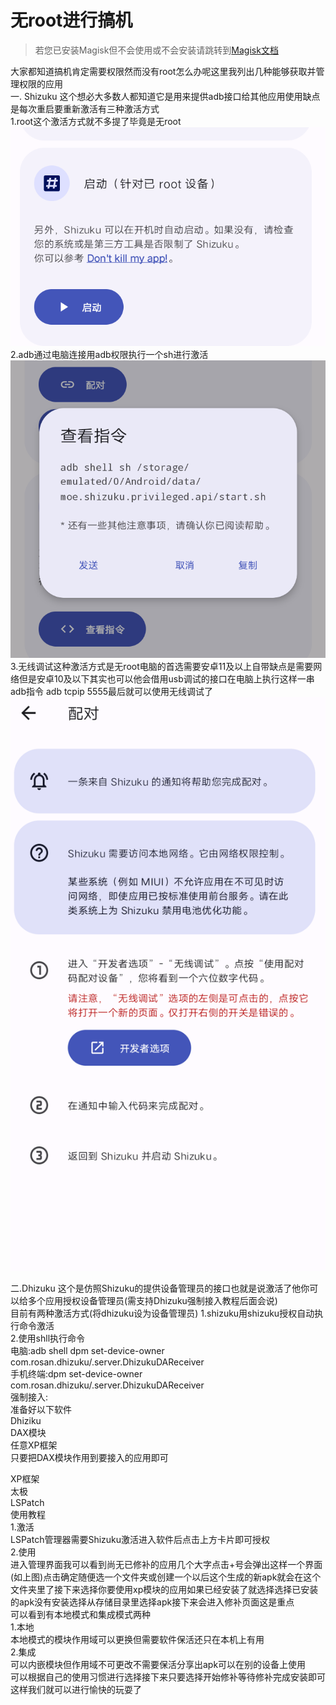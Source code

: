 # 无root进行搞机       
> 若您已安装Magisk但不会使用或不会安装请跳转到[Magisk文档](https://chouge1huao.github.io/MagiskDocument/)        
    
大家都知道搞机肯定需要权限然而没有root怎么办呢这里我列出几种能够获取并管理权限的应用      
一. Shizuku 这个想必大多数人都知道它是用来提供adb接口给其他应用使用缺点是每次重启要重新激活有三种激活方式      
1.root这个激活方式就不多提了毕竟是无root         
![](images/sroot.png)
2.adb通过电脑连接用adb权限执行一个sh进行激活            
![](images/sadb.png)          
3.无线调试这种激活方式是无root电脑的首选需要安卓11及以上自带缺点是需要网络但是安卓10及以下其实也可以他会借用usb调试的接口在电脑上执行这样一串adb指令 adb tcpip 5555最后就可以使用无线调试了  
![](images/s.png)

   
二.Dhizuku 这个是仿照Shizuku的提供设备管理员的接口也就是说激活了他你可以给多个应用授权设备管理员(需支持Dhizuku强制接入教程后面会说)          
目前有两种激活方式(将dhizuku设为设备管理员)
1.shizuku用shizuku授权自动执行命令激活        
2.使用shll执行命令        
电脑:adb shell dpm set-device-owner com.rosan.dhizuku/.server.DhizukuDAReceiver          
手机终端:dpm set-device-owner com.rosan.dhizuku/.server.DhizukuDAReceiver         
强制接入:     
准备好以下软件       
Dhiziku       
DAX模块     
任意XP框架      
只要把DAX模块作用到要接入的应用即可

XP框架     
太极     
LSPatch     
使用教程      
1.激活   
LSPatch管理器需要Shizuku激活进入软件后点击上方卡片即可授权          
2.使用       
进入管理界面我可以看到尚无已修补的应用几个大字点击+号会弹出这样一个界面(如上图)点击确定随便选一个文件夹或创建一个以后这个生成的新apk就会在这个文件夹里了接下来选择你要使用xp模块的应用如果已经安装了就选择选择已安装的apk没有安装选择从存储目录里选择apk接下来会进入修补页面这是重点       
可以看到有本地模式和集成模式两种       
1.本地       
本地模式的模块作用域可以更换但需要软件保活还只在本机上有用      
2.集成           
可以内嵌模块但作用域不可更改不需要保活分享出apk可以在别的设备上使用      
可以根据自己的使用习惯进行选择接下来只要选择开始修补等待修补完成安装即可      
这样我们就可以进行愉快的玩耍了      

